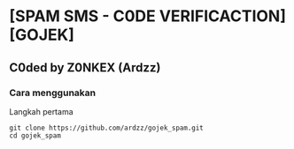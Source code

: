 # [SPAM SMS - C0DE VERIFICACTION] [GOJEK]
## C0ded by Z0NKEX (Ardzz)
### Cara menggunakan
Langkah pertama <br>
```
git clone https://github.com/ardzz/gojek_spam.git
cd gojek_spam
```
